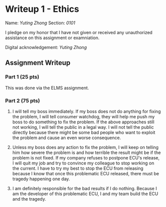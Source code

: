 # Writeup 1 - Ethics

Name: *Yuting Zhong*
Section: *0101*

I pledge on my honor that I have not given or received any unauthorized assistance on this assignment or examniation.

Digital acknowledgement: *Yuting Zhong*

## Assignment Writeup

### Part 1 (25 pts)

This was done via the ELMS assignment.

### Part 2 (75 pts)

1. I will tell my boss immediately. If my boss does not do anything for fixing the problem, I will tell consumer watchdog, they will help me push my boss to do something to fix the problem. If the above approaches still not working, I will tell the public in a legal way. I will not tell the public directly because there might be some bad people who want to exploit the problem and cause an even worse consequence.

2. Unless my boss does any action to fix the problem, I will keep on telling him how severe the problem is and how terrible the result might be if the problem is not fixed. If my company refuses to postpone ECU's release, I will quit my job and try to convince my colleague to stop working on the current. I have to try my best to stop the ECU from releasing because I know that once this problematic ECU released, there must be tragedy happening one day.

3. I am definitely responsible for the bad results if I do nothing. Because I am the developer of this problematic ECU, I and my team build the ECU and the tragedy.

